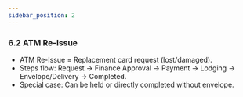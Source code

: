 ```yaml
---
sidebar_position: 2
---
```

### 6.2 ATM Re-Issue

- ATM Re-Issue = Replacement card request (lost/damaged).
- Steps flow: Request → Finance Approval → Payment → Lodging → Envelope/Delivery → Completed.
- Special case: Can be held or directly completed without envelope.
